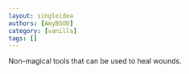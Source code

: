 ```yaml
---
layout: singleidea
authors: [AmyBSOD]
category: [vanilla]
tags: []
---
```

Non-magical tools that can be used to heal wounds.
